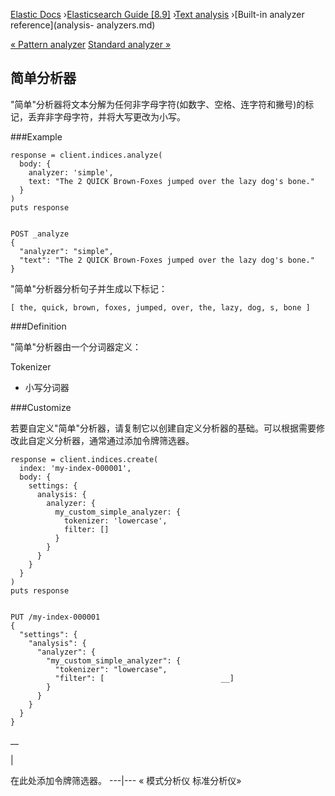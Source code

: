 

[Elastic Docs](/guide/) ›[Elasticsearch Guide [8.9]](index.md) ›[Text
analysis](analysis.md) ›[Built-in analyzer reference](analysis-
analyzers.md)

[« Pattern analyzer](analysis-pattern-analyzer.md) [Standard analyzer
»](analysis-standard-analyzer.md)

## 简单分析器

"简单"分析器将文本分解为任何非字母字符(如数字、空格、连字符和撇号)的标记，丢弃非字母字符，并将大写更改为小写。

###Example

    
    
    response = client.indices.analyze(
      body: {
        analyzer: 'simple',
        text: "The 2 QUICK Brown-Foxes jumped over the lazy dog's bone."
      }
    )
    puts response
    
    
    POST _analyze
    {
      "analyzer": "simple",
      "text": "The 2 QUICK Brown-Foxes jumped over the lazy dog's bone."
    }

"简单"分析器分析句子并生成以下标记：

    
    
    [ the, quick, brown, foxes, jumped, over, the, lazy, dog, s, bone ]

###Definition

"简单"分析器由一个分词器定义：

Tokenizer

    

* 小写分词器

###Customize

若要自定义"简单"分析器，请复制它以创建自定义分析器的基础。可以根据需要修改此自定义分析器，通常通过添加令牌筛选器。

    
    
    response = client.indices.create(
      index: 'my-index-000001',
      body: {
        settings: {
          analysis: {
            analyzer: {
              my_custom_simple_analyzer: {
                tokenizer: 'lowercase',
                filter: []
              }
            }
          }
        }
      }
    )
    puts response
    
    
    PUT /my-index-000001
    {
      "settings": {
        "analysis": {
          "analyzer": {
            "my_custom_simple_analyzer": {
              "tokenizer": "lowercase",
              "filter": [                          __]
            }
          }
        }
      }
    }

__

|

在此处添加令牌筛选器。   ---|--- « 模式分析仪 标准分析仪»